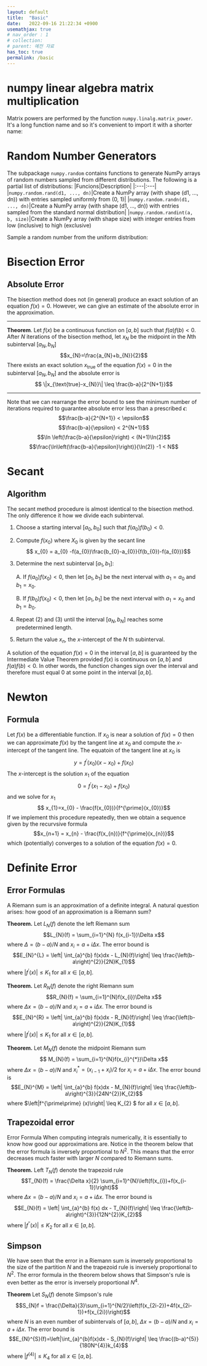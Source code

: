 ```yaml
---
layout: default
title:  "Basic"
date:   2022-09-16 21:22:34 +0900
usemathjax: true
# nav_order : 1
# collection: 
# parent: 예전 자료
has_toc: true
permalink: /basic
---
```



# numpy linear algebra matrix multiplication
Matrix powers are performed by the function `numpy.linalg.matrix_power`. It's a long function name and so it's convenient to import it with a shorter name:


# Random Number Generators
The subpackage `numpy.random` contains functions to generate NumPy arrays of random numbers sampled from different distributions. The following is a partial list of distributions:
|Funcions|Description|
|:---|:---|
|`numpy.random.rand(d1, ..., dn)`|Create a NumPy array (with shape (d1, ..., dn)) with entries sampled uniformly from (0, 1)|
|`numpy.random.randn(d1, ..., dn)`|Create a NumPy array (with shape (d1, ..., dn)) with entries sampled from the standard normal distribution|
|`numpy.random.randint(a, b, size)`|Create a NumPy array (with shape size) with integer entries from low (inclusive) to high (exclusive)

Sample a random number from the uniform distribution:

# Bisection Error
## Absolute Error 

The bisection method does not (in general) produce an exact solution of an equation $f(x) = 0$. However, we can give an estimate of the absolute error in the approximation.
* * *
**Theorem**. Let $f(x)$ be a continuous function on $[a,b]$ such that $f(a)f(b)<0$. After $N$ iterations of the bisection method, let $x_{N}$ be the midpoint in the $N$th subinterval $[a_{N},b_{N}]$ $$x_{N}=\frac{a_{N}+b_{N}}{2}$$ There exists an exact solution $x_{\text{true}}$ of the equation $f(x)=0$ in the subinterval $[a_{N},b_{N}]$ and the absolute error is $$ \|x_{\text{true}-x_{N}}\| \leq \frac{b-a}{2^{N+1}}$$
- - -
Note that we can rearrange the error bound to see the minimum number of iterations required to guarantee absolute error less than a prescribed $\epsilon$:
$$\frac{b-a}{2^{N+1}} < \epsilon$$ 
$$\frac{b-a}{\epsilon} < 2^{N+1}$$
$$\ln \left(\frac{b-a}{\epsilon}\right) < (N+1)\ln(2)$$
$$\frac{\ln\left(\frac{b-a}{\epsilon}\right)}{\ln(2)} -1 < N$$ 


# Secant
## Algorithm
The secant method procedure is almost identical to the bisection method. The only difference it how we divide each subinterval.
1. Choose a starting interval $[a_{0},b_{0}]$ such that $f(a_{0})f(b_{0})<0$.
1. Compute $f(x_{0})$ where $X_{0}$ is given by the secant line $$ x_{0} = a_{0} -f(a_{0})\frac{b_{0}-a_{0}}{f(b_{0})-f(a_{0})}$$
1. Determine the next subinterval $[a_{1},b_{1}]$:
    
    A. If $f(a_{0})f(x_{0}) <0$, then let $[a_{1},b_{1}]$ be the next interval with $a_{1}=a_{0}$ and $b_{1}=x_{0}$.
    
    B. If $f(b_{0})f(x_{0})<0$, then let $[a_{1},b_{1}]$ be the next interval with $a_{1}=x_{0}$ and $b_{1}=b_{0}$.
1. Repeat (2) and (3) until the interval $[a_{N},b_{N}]$ reaches some predetermined length.
1. Return the value $x_{n}$, the $x$-intercept of the $N$ th subinterval.

A solution of the equation $f(x)=0$ in the interval $[a,b]$ is guaranteed by the Intermediate Value Theorem provided $f(x)$ is continuous on $[a,b]$ and $f(a)f(b)<0$. In other words, the function changes sign over the interval and therefore must equal 0 at some point in the interval $[a,b]$.

# Newton
## Formula
Let $f(x)$ be a differentiable function. If $x_{0}$ is near a solution of $f(x)=0$ then we can approximate $f(x)$ by the tangent line at $x_{0}$ and compute the $x$-intercept of the tangent line.
The equatoin of the tangent line at $x_{0}$ is $$y=f^{\prime}(x_{0})(x-x_{0}) + f(x_{0})$$
The $x$-intercept is the solution $x_{1}$ of the equation $$0=f^{\prime}(x_{1}-x_{0})+f(x_{0})$$ and we solve for $x_{1}$
$$ x_{1}=x_{0} - \frac{f(x_{0})}{f^{\prime}(x_{0})}$$
If we implement this procedure repeatedly, then we obtain a sequence given by the recurvsive formula $$x_{n+1} = x_{n} - \frac{f(x_{n})}{f^{\prime}(x_{n})}$$
which (potentially) converges to a solution of the equation $f(x)=0$.

# Definite Error
## Error Formulas
A Riemann sum is an approximation of a definite integral. A natural question arises: how good of an approximation is a Riemann sum?

**Theorem.** Let $L_{N}(f)$ denote the left Riemann sum $$L_{N}(f) = \sum_{i=1}^{N} f(x_{i-1})\Delta x$$
where $\Delta = (b-a)/N$ and $x_{i} = a+i\Delta x$. The error bound is $$E_{N}^{L} = \left| \int_{a}^{b} f(x)dx - L_{N}(f)\right| \leq \frac{\left(b-a\right)^{2}}{2N}K_{1}$$
where $\left|f^{\prime}(x)\right| \leq K_{1}$ for all $x \in \left[a,b\right]$.

**Theorem.** Let $R_{N}(f)$ denote the right Riemann sum $$R_{N}(f) = \sum_{i=1}^{N}f(x_{i})\Delta x$$
where $\Delta x = (b-a)/N$ and $x_{i} = a+i\Delta x$. The error bound is $$E_{N}^{R} = \left| \int_{a}^{b} f(x)dx - R_{N}(f)\right| \leq \frac{\left(b-a\right)^{2}}{2N}K_{1}$$
where $\left|f^{\prime}(x)\right| \leq K_{1}$ for all $x \in \left[a,b\right]$.

**Theorem.** Let $M_{N}(f)$ denote the midpoint Riemann sum $$ M_{N}(f) = \sum_{i=1}^{N}f(x_{i}^{*})\Delta x$$
where $\Delta x = (b-a)/N$ and $x_{i}^{*} = (x_{i-1}+x_{i})/2$ for $x_{i}=a+i \Delta x$. The error bound is 
$$E_{N}^{M} = \left| \int_{a}^{b} f(x)dx - M_{N}(f)\right| \leq \frac{\left(b-a\right)^{3}}{24N^{2}}K_{2}$$
where $\left|f^{\prime\prime} (x)\right| \leq K_{2} $ for all $x \in \left[a, b \right]$.

## Trapezoidal error
Error Formula
When computing integrals numerically, it is essentially to know how good our approximations are. Notice in the theorem below that the error formula is inversely proportional to $N^{2}$. This means that the error decreases much faster with larger $N$ compared to Riemann sums.

**Theorem.** Left $T_{N}(f)$ denote the trapezoid rule $$T_{N}(f) = \frac{\Delta x}{2} \sum_{i=1}^{N}\left(f(x_{i})+f(x_{i-1})\right)$$
where $\Delta x = (b-a)/N$ and $x_{i} = a+i \Delta x$. The error bound is 
$$E_{N}(f) = \left| \int_{a}^{b} f(x) dx - T_{N}(f)\right| \leq \frac{\left(b-a\right)^{3}}{12N^{2}}K_{2}$$
where $\left|f^{\prime \prime}(x)\right| \leq K_{2}$ for all $x \in \left[a, b\right]$.

## Simpson
We have seen that the error in a Riemann sum is inversely proportional to the size of the partition $N$ and the trapezoid rule is inversely proportional to $N^{2}$. The error formula in the theorem below shows that Simpson's rule is even better as the error is inversely proportional $N^{4}$.

**Theorem** Let $S_{N}(f)$ denote Simpson's rule $$S_{N}f = \frac{\Delta}{3}\sum_{i=1}^{N/2}\left(f(x_{2i-2})+4f(x_{2i-1})+f(x_{2i})\right)$$ where $N$ is an even number of subintervals of
$\left[a, b\right]$, $\Delta x = (b-a)/N$ and $x_{i}=a+i\Delta x$. The error bound is
$$E_{N}^{S}(f)=\left|\int_{a}^{b}f(x)dx - S_{N}(f)\right| \leq \frac{(b-a)^{5}}{180N^{4}}k_{4}$$
where $\left|f^{(4)}\right| \leq K_{4}$ for all $x \in \left[a, b\right]$.

